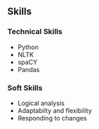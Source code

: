 ## Skills

### Technical Skills
* Python
* NLTK
* spaCY
* Pandas

### Soft Skills
* Logical analysis 
* Adaptabilty and flexibility 
* Responding to changes